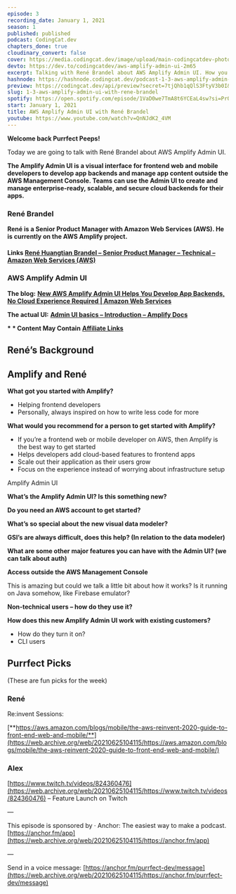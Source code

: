 ```yaml
---
episode: 3
recording_date: January 1, 2021
season: 1
published: published
podcast: CodingCat.dev
chapters_done: true
cloudinary_convert: false
cover: https://media.codingcat.dev/image/upload/main-codingcatdev-photo/ogluu84watt3zu63gbf8.png
devto: https://dev.to/codingcatdev/aws-amplify-admin-ui-2m65
excerpt: Talking with René Brandel about AWS Amplify Admin UI. How you can get started with AWS Amplify without ever writing a line of code.
hashnode: https://hashnode.codingcat.dev/podcast-1-3-aws-amplify-admin-ui-with-rene-brandel
preview: https://codingcat.dev/api/preview?secret=7tjQhb1qQlS3FtyV3b0I&selectionType=podcast&selectionSlug=1-3-aws-amplify-admin-ui-with-rene-brandel&_id=8539cb8288a24074b44c6063e811c3c0
slug: 1-3-aws-amplify-admin-ui-with-rene-brandel
spotify: https://open.spotify.com/episode/1VaD0we7TmA8t6YCEaL4sw?si=PrQU4cKlTjSN7l8dFRBdMw
start: January 1, 2021
title: AWS Amplify Admin UI with René Brandel
youtube: https://www.youtube.com/watch?v=QnNJdK2_4VM
---
```


**Welcome back Purrfect Peeps!**

Today we are going to talk with René Brandel about AWS Amplify Admin UI.

**The Amplify Admin UI is a visual interface for frontend web and mobile developers to develop app backends and manage app content outside the AWS Management Console. Teams can use the Admin UI to create and manage enterprise-ready, scalable, and secure cloud backends for their apps.**

### **René Brandel**

**René is a Senior Product Manager with Amazon Web Services (AWS). He is currently on the AWS Amplify project.**

#### **Links** [**René Huangtian Brandel – Senior Product Manager – Technical – Amazon Web Services (AWS)**](https://web.archive.org/web/20210625104115/https://www.linkedin.com/in/renebrandel/)

### **AWS Amplify Admin UI**

**The blog:** [**New AWS Amplify Admin UI Helps You Develop App Backends, No Cloud Experience Required | Amazon Web Services**](https://web.archive.org/web/20210625104115/https://aws.amazon.com/blogs/aws/aws-amplify-admin-ui-helps-you-develop-app-backends-no-cloud-experience-required/)

**The actual UI:** [**Admin UI basics – Introduction – Amplify Docs**](https://web.archive.org/web/20210625104115/https://docs.amplify.aws/console/adminui/intro)

**\* \* Content May Contain** [**Affiliate Links**](https://web.archive.org/web/20210625104115/https://codingcat.dev/ftc-disclosure/)

## **René’s Background**

## **Amplify and René**

**What got you started with Amplify?**

- Helping frontend developers
- Personally, always inspired on how to write less code for more

**What would you recommend for a person to get started with Amplify?**

- If you’re a frontend web or mobile developer on AWS, then Amplify is the best way to get started
- Helps developers add cloud-based features to frontend apps
- Scale out their application as their users grow
- Focus on the experience instead of worrying about infrastructure setup

Amplify Admin UI

**What’s the Amplify Admin UI? Is this something new?**

**Do you need an AWS account to get started?**

**What’s so special about the new visual data modeler?**

**GSI’s are always difficult, does this help? (In relation to the data modeler)**

**What are some other major features you can have with the Admin UI? (we can talk about auth)**

**Access outside the AWS Management Console**

This is amazing but could we talk a little bit about how it works? Is it running on Java somehow, like Firebase emulator?

**Non-technical users – how do they use it?**

**How does this new Amplify Admin UI work with existing customers?**

- How do they turn it on?
- CLI users

## Purrfect Picks

(These are fun picks for the week)

### René

Re:invent Sessions:

[**https://aws.amazon.com/blogs/mobile/the-aws-reinvent-2020-guide-to-front-end-web-and-mobile/**](https://web.archive.org/web/20210625104115/https://aws.amazon.com/blogs/mobile/the-aws-reinvent-2020-guide-to-front-end-web-and-mobile/)

### Alex

[https://www.twitch.tv/videos/824360476](https://web.archive.org/web/20210625104115/https://www.twitch.tv/videos/824360476) – Feature Launch on Twitch

—

This episode is sponsored by
· Anchor: The easiest way to make a podcast. [https://anchor.fm/app](https://web.archive.org/web/20210625104115/https://anchor.fm/app)

—

Send in a voice message: [https://anchor.fm/purrfect-dev/message](https://web.archive.org/web/20210625104115/https://anchor.fm/purrfect-dev/message)
